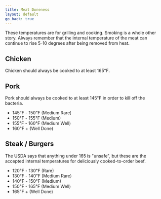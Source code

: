 ```yaml
---
title: Meat Doneness
layout: default
go_back: true
---
```


These temperatures are for grilling and cooking. Smoking is a whole other story. Always remember
that the internal temperature of the meat can continue to rise 5-10 degrees after being removed
from heat.

## Chicken

Chicken should always be cooked to at least 165℉.

## Pork

Pork should always be cooked to at least 145℉ in order to kill off the bacteria.

- 145℉ - 150℉ (Medium Rare)
- 150℉ - 155℉ (Medium)
- 155℉ - 160℉ (Medium Well)
- 160℉ + (Well Done)

## Steak / Burgers

The USDA says that anything under 165 is "unsafe", but these are the accepted internal temperatures
for deliciously cooked-to-order beef.

- 120℉ - 130℉ (Rare)
- 130℉ - 140℉ (Medium Rare)
- 140℉ - 150℉ (Medium)
- 150℉ - 165℉ (Medium Well)
- 165℉ + (Well Done)
